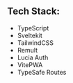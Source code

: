 ## Tech Stack:

- TypeScript
- Sveltekit
- TailwindCSS
- Remult
- Lucia Auth
- VitePWA
- TypeSafe Routes
